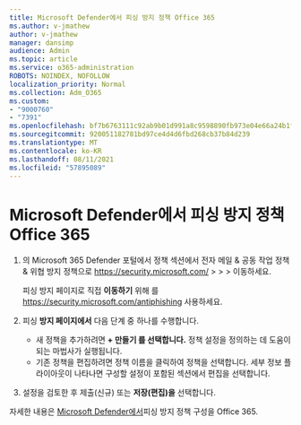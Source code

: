 ```yaml
---
title: Microsoft Defender에서 피싱 방지 정책 Office 365
ms.author: v-jmathew
author: v-jmathew
manager: dansimp
audience: Admin
ms.topic: article
ms.service: o365-administration
ROBOTS: NOINDEX, NOFOLLOW
localization_priority: Normal
ms.collection: Adm_O365
ms.custom:
- "9000760"
- "7391"
ms.openlocfilehash: bf7b6763111c92ab9b01d991a8c9598890fb973e04e66a24b1f21863e11e2d91
ms.sourcegitcommit: 920051182781bd97ce4d4d6fbd268cb37b84d239
ms.translationtype: MT
ms.contentlocale: ko-KR
ms.lasthandoff: 08/11/2021
ms.locfileid: "57895089"
---
```

# <a name="set-up-anti-phishing-policies-in-microsoft-defender-for-office-365"></a>Microsoft Defender에서 피싱 방지 정책 Office 365

1. 의 Microsoft 365 Defender 포털에서 정책 섹션에서 전자 메일 & 공동 작업 정책 & 위협 방지 정책으로 <https://security.microsoft.com/>  \>  \>  \>  이동하세요. 

   피싱 방지 페이지로 직접 **이동하기** 위해 를 <https://security.microsoft.com/antiphishing> 사용하세요.

2. 피싱 **방지 페이지에서** 다음 단계 중 하나를 수행합니다.
   - 새 정책을 추가하려면 **+ 만들기 를 선택합니다.** 정책 설정을 정의하는 데 도움이 되는 마법사가 실행됩니다.
   - 기존 정책을 편집하려면 정책 이름을 클릭하여 정책을 선택합니다. 세부 정보 플라이아웃이 나타나면  구성할 설정이 포함된 섹션에서 편집을 선택합니다.

3. 설정을 검토한 후 제출(신규) 또는 **저장(편집)을** 선택합니다. 

자세한 내용은 [Microsoft Defender에서](https://docs.microsoft.com/microsoft-365/security/office-365-security/configure-mdo-anti-phishing-policies)피싱 방지 정책 구성을 Office 365.
